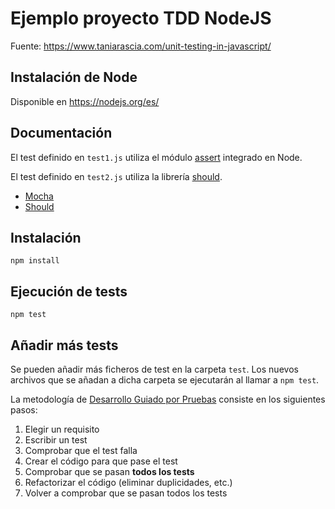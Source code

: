 # Ejemplo proyecto TDD NodeJS

Fuente: https://www.taniarascia.com/unit-testing-in-javascript/

## Instalación de Node
Disponible en https://nodejs.org/es/


## Documentación
El test definido en `test1.js` utiliza el módulo [assert](https://nodejs.org/api/assert.html) integrado en Node. 

El test definido en `test2.js` utiliza la librería [should](https://shouldjs.github.io/).

- [Mocha](https://mochajs.org/#getting-started)
- [Should](https://shouldjs.github.io/)
 
## Instalación
```
npm install
```

## Ejecución de tests
```
npm test
```

## Añadir más tests
Se pueden añadir más ficheros de test en la carpeta `test`. Los nuevos archivos que se añadan a dicha carpeta se ejecutarán al llamar a `npm test`.

La metodología de [Desarrollo Guiado por Pruebas](https://es.wikipedia.org/wiki/Desarrollo_guiado_por_pruebas) consiste en los siguientes pasos:

1. Elegir un requisito
2. Escribir un test
3. Comprobar que el test falla
3. Crear el código para que pase el test
4. Comprobar que se pasan __todos los tests__
5. Refactorizar el código (eliminar duplicidades, etc.)
6. Volver a comprobar que se pasan todos los tests
